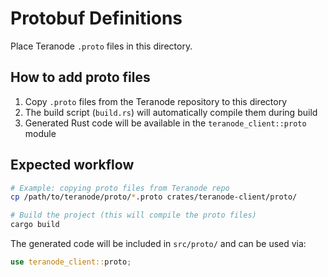 # Protobuf Definitions

Place Teranode `.proto` files in this directory.

## How to add proto files

1. Copy `.proto` files from the Teranode repository to this directory
2. The build script (`build.rs`) will automatically compile them during build
3. Generated Rust code will be available in the `teranode_client::proto` module

## Expected workflow

```bash
# Example: copying proto files from Teranode repo
cp /path/to/teranode/proto/*.proto crates/teranode-client/proto/

# Build the project (this will compile the proto files)
cargo build
```

The generated code will be included in `src/proto/` and can be used via:

```rust
use teranode_client::proto;
```
